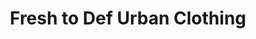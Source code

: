 ---
title: "Fresh to Def Urban Clothing"
url: /atlanta/fresh-to-def-urban-clothing/
shop: Kleidung
---